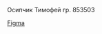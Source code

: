 Осипчик Тимофей гр. 853503

[Figma](https://www.figma.com/file/SS5uNxAoGL5yMcMEjKea9G/Spotify?node-id=5%3A266 "Figma")

